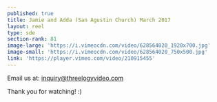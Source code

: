 ```yaml
---
published: true
title: Jamie and Adda (San Agustin Church) March 2017
layout: reel
type: sde
section-rank: 81
image-large: 'https://i.vimeocdn.com/video/628564020_1920x700.jpg'
image-small: 'https://i.vimeocdn.com/video/628564020_750x500.jpg'
link: 'https://player.vimeo.com/video/210915455'
---
```

Email us at: inquiry@threelogyvideo.com

Thank you for watching! :)
